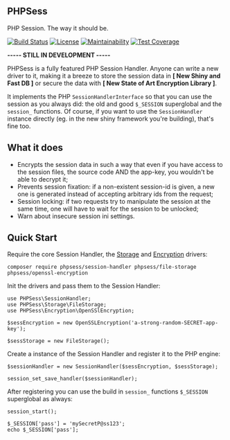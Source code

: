 ## PHPSess
PHP Session. The way it should be.

[![Build Status](https://travis-ci.com/phpsess/session-handler.svg?branch=master)](https://travis-ci.com/phpsess/session-handler)
[![License](https://img.shields.io/github/license/phpsess/session-handler.svg)](https://opensource.org/licenses/MIT)
[![Maintainability](https://api.codeclimate.com/v1/badges/17ffcc017acb054fd644/maintainability)](https://codeclimate.com/github/phpsess/session-handler/maintainability)
[![Test Coverage](https://api.codeclimate.com/v1/badges/17ffcc017acb054fd644/test_coverage)](https://codeclimate.com/github/phpsess/session-handler/test_coverage)

__----- STILL IN DEVELOPMENT -----__

PHPSess is a fully featured PHP Session Handler. Anyone can write a new driver to it, making it
a breeze to store the session data in __[ New Shiny and Fast DB ]__ or secure
the data with __[ New State of Art Encryption Library ]__.

It implements the PHP `SessionHandlerInterface` so that you can use the session as you always did:
the old and good `$_SESSION` superglobal and the `session_` functions. Of course, if you want to
use the `SessionHandler` instance directly (eg. in the new shiny framework you're building),
that's fine too.

## What it does
- Encrypts the session data in such a way that even if you have access to the session files,
the source code AND the app-key, you wouldn't be able to decrypt it;
- Prevents session fixation: if a non-existent session-id is given, a new one is generated
instead of accepting arbitrary ids from the request;
- Session locking: if two requests try to manipulate the session at the same time,
one will have to wait for the session to be unlocked;
- Warn about insecure session ini settings.

## Quick Start
Require the core Session Handler, the [Storage](https://github.com/phpsess/session-handler/wiki/Storage-Drivers)
and [Encryption](https://github.com/phpsess/session-handler/wiki/Encryption-Drivers) drivers:

```
composer require phpsess/session-handler phpsess/file-storage phpsess/openssl-encryption
```

Init the drivers and pass them to the Session Handler:

```
use PHPSess\SessionHandler;
use PHPSess\Storage\FileStorage;
use PHPSess\Encryption\OpenSSlEncryption;

$sessEncryption = new OpenSSLEncryption('a-strong-random-SECRET-app-key');

$sessStorage = new FileStorage();
```

Create a instance of the Session Handler and register it to the PHP engine:
```
$sessionHandler = new SessionHandler($sessEncryption, $sessStorage);

session_set_save_handler($sessionHandler);
```

After registering you can use the build in `session_` functions `$_SESSION` superglobal as always:

```
session_start();

$_SESSION['pass'] = 'mySecretP@ss123';
echo $_SESSION['pass'];
```